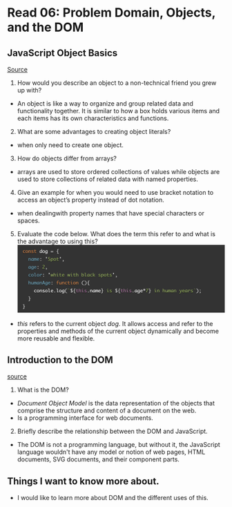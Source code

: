 # Read 06: Problem Domain, Objects, and the DOM

## JavaScript Object Basics
[Source](https://developer.mozilla.org/en-US/docs/Learn/JavaScript/Objects/Basics)

1. How would you describe an object to a non-technical friend you grew up with?

- An object is like a way to organize and group related data and functionality together. It is similar to how a box holds various items and each items has its own characteristics and functions.

2. What are some advantages to creating object literals?

- when only need to create one object.

3. How do objects differ from arrays?

- arrays are used to store ordered collections of values while objects are used to store collections of related data with named properties.

4. Give an example for when you would need to use bracket notation to access an object’s property instead of dot notation.

- when dealingwith property names that have special characters or spaces.

5. Evaluate the code below. What does the term this refer to and what is the advantage to using this?
![question5](read6.png)

- *this* refers to the current object *dog*. It allows access and refer to the properties and methods of the current object dynamically and become more reusable and flexible.


## Introduction to the DOM
[source](https://developer.mozilla.org/en-US/docs/Web/API/Document_Object_Model/Introduction)

1. What is the DOM?

- *Document Object Model* is the data representation of the objects that comprise the structure and content of a document on the web.
- Is a programming interface for web documents.

2. Briefly describe the relationship between the DOM and JavaScript.

- The DOM is not a programming language, but without it, the JavaScript language wouldn't have any model or notion of web pages, HTML documents, SVG documents, and their component parts.

## Things I want to know more about.

- I would like to learn more about DOM and the different uses of this.